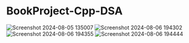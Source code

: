 # BookProject-Cpp-DSA
![Screenshot 2024-08-05 135007](https://github.com/user-attachments/assets/e9d34d38-b686-4c20-9c8c-06959894ffd1)
![Screenshot 2024-08-06 194302](https://github.com/user-attachments/assets/6a7f0d2c-4855-49da-8431-675498e4857d)
![Screenshot 2024-08-06 194355](https://github.com/user-attachments/assets/b48d2661-1d55-416b-8d39-7066d76e4d9e)
![Screenshot 2024-08-06 194444](https://github.com/user-attachments/assets/222e6b3d-6f50-4610-ba42-1615d13bc46c)
